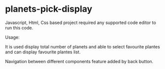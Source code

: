 # planets-pick-display

Javascript, Html, Css based project required any supported code editor to run this code.

Usage:

It is used display total number of planets and able to select favourite plantes and can display favourite plantes list.

Navigation between different components feature added by back button.
